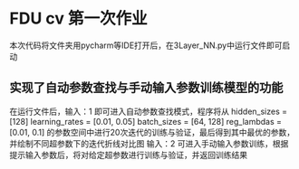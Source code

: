 # FDU cv 第一次作业
本次代码将文件夹用pycharm等IDE打开后，在3Layer_NN.py中运行文件即可启动
## 实现了自动参数查找与手动输入参数训练模型的功能
在运行文件后，输入：1 即可进入自动参数查找模式，程序将从 
    hidden_sizes = [128]
    learning_rates = [0.01, 0.05]
    batch_sizes = [64, 128]
    reg_lambdas = [0.01, 0.1]
    的参数空间中进行20次迭代的训练与验证，最后得到其中最优的参数，并绘制不同超参数下的迭代折线对比图
输入：2 可进入手动输入参数训练，根据提示输入参数后，将对给定超参数进行训练与验证，并返回训练结果
